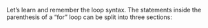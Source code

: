 Let’s learn and remember the loop syntax. The statements inside the parenthesis of a “for” loop can be split into three sections:


